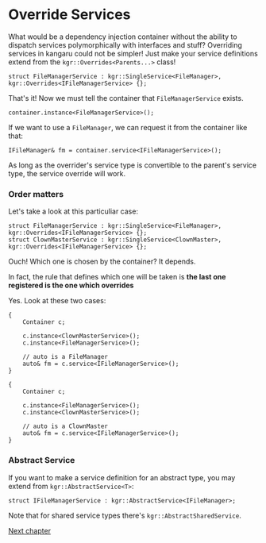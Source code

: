 Override Services
=================

What would be a dependency injection container without the ability to dispatch services polymorphically with interfaces and stuff?
Overriding services in kangaru could not be simpler! Just make your service definitions extend from the `kgr::Overrides<Parents...>` class!

    struct FileManagerService : kgr::SingleService<FileManager>, kgr::Overrides<IFileManagerService> {};
    
That's it! Now we must tell the container that `FileManagerService` exists.

    container.instance<FileManagerService>();
    
 If we want to use a `FileManager`, we can request it from the container like that:
 
    IFileManager& fm = container.service<IFileManagerService>();
    
As long as the overrider's service type is convertible to the parent's service type, the service override will work.
     
### Order matters

Let's take a look at this particuliar case:

    struct FileManagerService : kgr::SingleService<FileManager>, kgr::Overrides<IFileManagerService> {};
    struct ClownMasterService : kgr::SingleService<ClownMaster>, kgr::Overrides<IFileManagerService> {};

Ouch! Which one is chosen by the container?
It depends.

In fact, the rule that defines which one will be taken is **the last one registered is the one which overrides**

Yes. Look at these two cases:

    {
        Container c;
        
        c.instance<ClownMasterService>();
        c.instance<FileManagerService>();
        
        // auto is a FileManager
        auto& fm = c.service<IFileManagerService>();
    }

    {
        Container c;
        
        c.instance<FileManagerService>();
        c.instance<ClownMasterService>();
        
        // auto is a ClownMaster
        auto& fm = c.service<IFileManagerService>();
    }
    
### Abstract Service

If you want to make a service definition for an abstract type, you may extend from `kgr::AbstractService<T>`:

    struct IFileManagerService : kgr::AbstractService<IFileManager>;

Note that for shared service types there's `kgr::AbstractSharedService`.
 
[Next chapter](section4_invoke.md)
